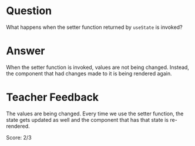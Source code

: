 # Question

What happens when the setter function returned by `useState` is invoked?

# Answer

When the setter function is invoked, values are not being changed. Instead, the component that had changes made to it is being rendered again.

# Teacher Feedback

The values are being changed. Every time we use the setter function, the state gets updated as well and the component that has that state is re-rendered. 

Score: 2/3